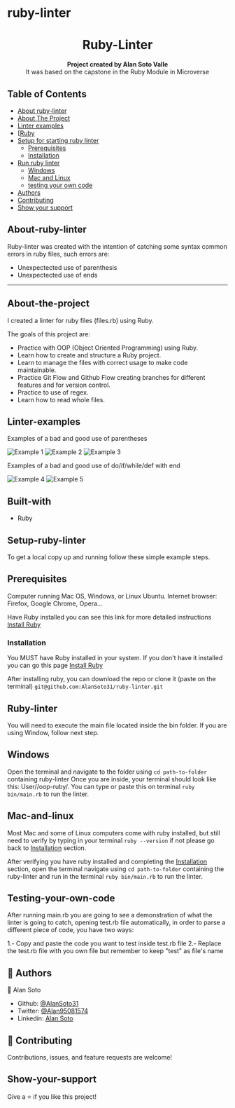 # ruby-linter

<h1 align="center">Ruby-Linter</h1>

<p align="center">
  <strong>Project created by Alan Soto Valle</strong>
  <br>
  It was based on the capstone in the Ruby Module in Microverse
</p>

## Table of Contents
- [About ruby-linter](#about-ruby-linter )
- [About The Project](#about-the-project)
- [Linter examples](#linter-examples)
- [[Ruby](#built-with)
- [Setup for starting ruby linter](#setup-ruby-linter)
  - [Prerequisites](#prerequisites)
  - [Installation](#installation)
- [Run ruby linter](#ruby-linter)
  - [Windows](#windows)
  - [Mac and Linux](#mac-and-linux)
  - [testing your own code](#testing-your-own-code)
- [Authors](#authors)
- [Contributing](#-contributing)
- [Show your support](#show-your-support)

## About-ruby-linter 
 Ruby-linter was created with the intention of catching some syntax common errors in ruby files, such errors are:
 - Unexpectected use of parenthesis
 - Unexpectected use of ends 

<hr>

## About-the-project
I created a linter for ruby files (files.rb) using Ruby.

The goals of this project are:

- Practice with OOP (Object Oriented Programming) using Ruby.
- Learn how to create and structure a Ruby project.
- Learn to manage the files with correct usage to make code maintainable.
- Practice Git Flow and Github Flow creating branches for different features and for version control.
- Practice to use of regex.
- Learn how to read whole files.

## Linter-examples

Examples of a bad and good use of parentheses

![Example 1](/examples/ex1.png)
![Example 2](/examples/ex2.png)
![Example 3](/examples/ex3.png)

Examples of a bad and good use of do/if/while/def with end

![Example 4](/examples/ex4.png)
![Example 5](/examples/ex5.png)

## Built-with

- Ruby

## Setup-ruby-linter

To get a local copy up and running follow these simple example steps.

## Prerequisites
Computer running Mac OS, Windows, or Linux Ubuntu.
Internet browser: Firefox, Google Chrome, Opera...

Have Ruby installed you can see this link for more detailed instructions [Install Ruby](https://www.theodinproject.com/courses/web-development-101/lessons/installing-ruby)

### Installation
You MUST have Ruby installed in your system. If you don't have it installed you can go this page [Install Ruby](https://www.theodinproject.com/courses/web-development-101/lessons/installing-ruby)

After installing ruby, you can download the repo or clone it (paste on the terminal) `git@github.com:AlanSoto31/ruby-linter.git`

## Ruby-linter
You will need to execute the main file located inside the bin folder. If you are using Window, follow next step.

## Windows

Open the terminal and navigate to the folder using `cd path-to-folder` containing ruby-linter Once you are inside, your terminal should look like this: User/<folder>/oop-ruby/. You can type or paste this on terminal `ruby bin/main.rb` to run the linter.

## Mac-and-linux 

Most Mac and some of Linux computers come with ruby installed, but still need to verify by typing in your terminal `ruby --version` if not please go back to [Installation](#installation) section.

After verifying you have ruby installed and completing the [Installation](#installation) section, open the terminal navigate using `cd path-to-folder` containing the ruby-linter and run in the terminal `ruby bin/main.rb` to run the linter.

## Testing-your-own-code

After running main.rb you are going to see a demonstration of what the linter is going to catch, opening test.rb file automatically, in order to parse a different piece of code, you have two ways:

1.- Copy and paste the code you want to test inside test.rb file
2.- Replace the test.rb file with you own file but remember to keep "test" as file's name

## 👥 Authors

👤 Alan Soto
 - Github: [@AlanSoto31](https://github.com/AlanSoto31)
 - Twitter: [@Alan95081574](https://twitter.com/Alan95081574)
 - Linkedin: [Alan Soto](https://www.linkedin.com/in/alan-soto-valle-b9a0511aa/)

## 🤝 Contributing

Contributions, issues, and feature requests are welcome!

## Show-your-support

Give a ⭐️ if you like this project!